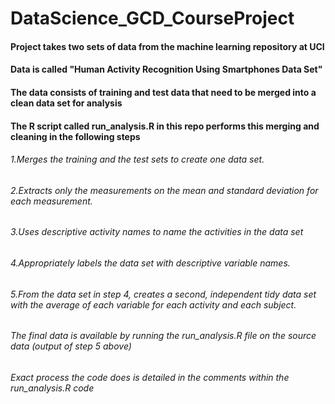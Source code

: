 # DataScience_GCD_CourseProject
#### Project takes two sets of data from the machine learning repository at UCI 
#### Data is called "Human Activity Recognition Using Smartphones Data Set"
#### The data consists of training and test data that need to be merged into a clean data set for analysis
#### The R script called run_analysis.R in this repo performs this merging and cleaning in the following steps

###### 1.Merges the training and the test sets to create one data set.
###### 2.Extracts only the measurements on the mean and standard deviation for each measurement. 
###### 3.Uses descriptive activity names to name the activities in the data set
###### 4.Appropriately labels the data set with descriptive variable names. 
###### 5.From the data set in step 4, creates a second, independent tidy data set with the average of each variable for each activity and each subject.

###### The final data is available by running the run_analysis.R file on the source data (output of step 5 above)
###### Exact process the code does is detailed in the comments within the run_analysis.R code
